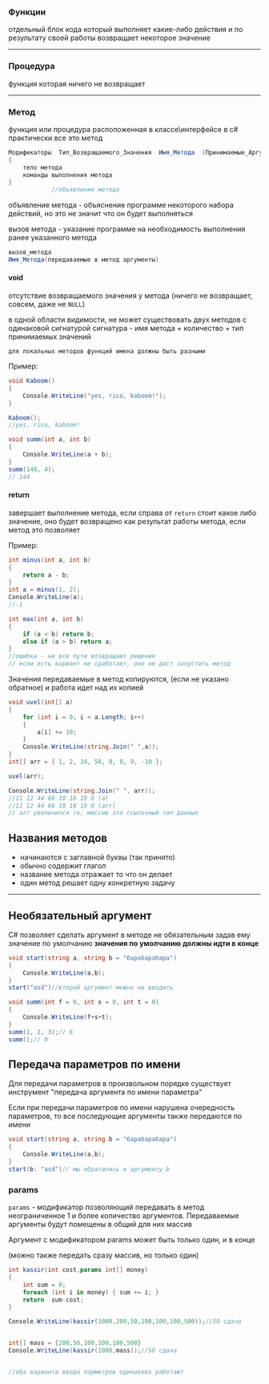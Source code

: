 
### Функции 

отдельный блок кода который выполняет какие-либо действия и по результату своей работы возвращает некоторое значение

---
### Процедура

функция которая ничего не возвращает

---
### Метод
функция или процедура расположенная в классе\интерфейсе
	в с# практически все это метод

```cs
Модификаторы  Тип_Возвращаемого_Значения  Имя_Метода  (Принимаемые_Аргументы)
{
	тело метода
	команды выполнения метода
}
			//объявление метода
``` 

 объявление метода - объяснение программе некоторого набора действий, но это не значит что он будет выполняться 

вызов метода - указание программе на необходимость выполнения ранее указанного метода

```cs
вызов_метода
Имя_Метода(передаваемые в метод аргументы)
```


#### void

отсутствие возвращаемого значения у метода
(ничего не возвращает, совсем, даже не `NULL`)

в одной области видимости, не может существовать двух методов с одинаковой сигнатурой
сигнатура - имя метода + количество + тип принимаемых значений

`для локальных методов функций имена должны быть разными`

Пример:
```cs
void Kaboom()
{
    Console.WriteLine("yes, rico, kaboom!");
}

Kaboom();
//yes, rico, kaboom!

void summ(int a, int b)
{
    Console.WriteLine(a + b);
}
summ(140, 4);
// 144
```

#### return

завершает выполнение метода, если справа от `return` стоит какое либо значение, оно будет возвращено как результат работы метода, если метод это позволяет 

Пример:
```cs
int minus(int a, int b)
{
    return a - b;
}
int a = minus(1, 2);
Console.WriteLine(a);
//-1
```

```cs
int max(int a, int b)
{
    if (a < b) return b;
    else if (a > b) return a;
}
//ошибка - не все пути возвращают решения
// если есть вариант не сработает, оно не даст запустить метод
```

Значения передаваемые в метод копируются, (если не указано обратное) и работа идет над их копией

```cs
void uvel(int[] a)
{
    for (int i = 0; i < a.Length; i++)
    {
        a[i] += 10;
    }
    Console.WriteLine(string.Join(" ",a));
}
int[] arr = { 1, 2, 34, 56, 0, 8, 9, -10 };

uvel(arr);

Console.WriteLine(string.Join(" ", arr));
//11 12 44 66 10 18 19 0 (a)
//11 12 44 66 10 18 19 0 (arr)
// arr увеличился тк, массив это ссылочный тип данных
```


## Названия методов

 - начинаются с заглавной буквы (так принято)
 - обычно содержит глагол
 - название метода отражает то что он делает
 - один метод решает одну конкретную задачу
 
---
## Необязательный аргумент

C# позволяет сделать аргумент в методе не обязательным задав ему значение по умолчанию
__значения по умолчанию должны идти в конце__

```cs
void start(string a, string b = "барабарабара")
{
    Console.WriteLine(a,b);
}
start("asd")//второй аргумент можно не вводить

void summ(int f = 0, int s = 0, int t = 0)
{
    Console.WriteLine(f+s+t);
}
summ(1, 2, 3);// 6
summ();// 0
```

## Передача параметров по имени

Для передачи параметров в произвольном порядке существует инструмент "передача аргумента по имени параметра"

Если при передачи параметров по имени нарушена очередность параметров, то все последующие аргументы также передаются по имени

```cs
void start(string a, string b = "барабарабара")
{
    Console.WriteLine(a,b);
}
start(b: "asd")// мы обратились к аргументу b
```

### params

`params` - модификатор позволяющий передавать в метод неограниченное 1 и более количество аргументов. 
	Передаваемые аргументы будут помещены в общий для них массив

Аргумент с модификатором params может быть только один, и в конце

(можно также передать сразу массив, но только один)

```cs
int kassir(int cost,params int[] money)
{
    int sum = 0;
    foreach (int i in money) { sum += i; }
    return  sum-cost;
}

Console.WriteLine(kassir(1000,200,50,100,100,100,500));//50 сдача


int[] mass = {200,50,100,100,100,500}
Console.WriteLine(kassir(1000,mass));//50 сдача


//оба варианта ввода парметров одинаково работают

```
